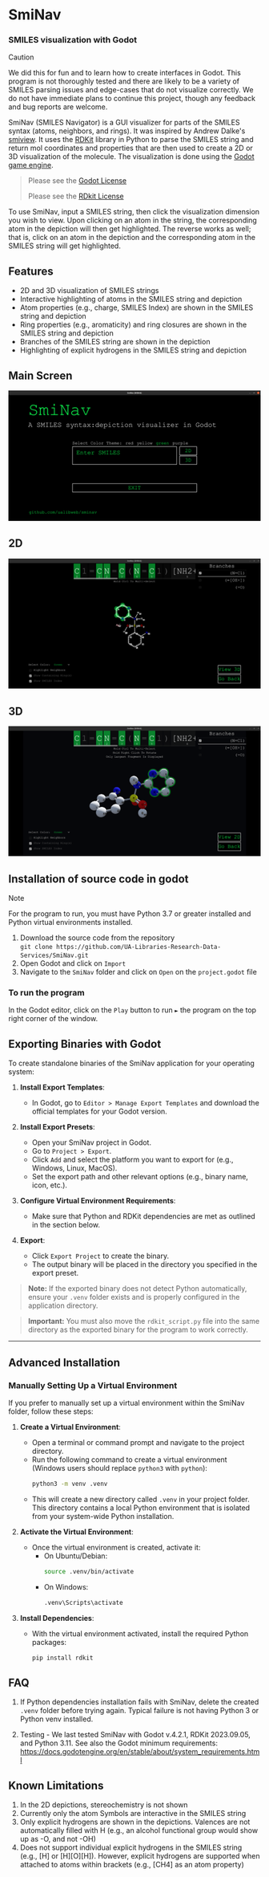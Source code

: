 # SmiNav
### SMILES visualization with Godot

> [!CAUTION]
> We did this for fun and to learn how to create interfaces in Godot. This program is not thoroughly tested and there are likely to be a variety of SMILES parsing issues and edge-cases that do not visualize correctly. We do not have immediate plans to continue this project, though any feedback and bug reports are welcome.

SmiNav (SMILES Navigator) is a GUI visualizer for parts of the SMILES syntax (atoms, neighbors, and rings). It was inspired by Andrew Dalke's [smiview](https://hg.sr.ht/~dalke/smiview). It uses the [RDKit](https://www.rdkit.org/) library in Python to parse the SMILES string and return mol coordinates and properties that are then used to create a 2D or 3D visualization of the molecule. The visualization is done using the [Godot game engine](https://godotengine.org/).

> Please see the [Godot License](https://godotengine.org/license/)
> 
> Please see the [RDkit License](https://github.com/rdkit/rdkit)

To use SmiNav, input a SMILES string, then click the visualization dimension you wish to view. Upon clicking on an atom in the string, the corresponding atom in the depiction will then get highlighted. The reverse works as well; that is, click on an atom in the depiction and the corresponding atom in the SMILES string will get highlighted.

## Features
* 2D and 3D visualization of SMILES strings
* Interactive highlighting of atoms in the SMILES string and depiction
* Atom properties (e.g., charge, SMILES Index) are shown in the SMILES string and depiction
* Ring properties (e.g., aromaticity) and ring closures are shown in the SMILES string and depiction
* Branches of the SMILES string are shown in the depiction
* Highlighting of explicit hydrogens in the SMILES string and depiction

## Main Screen

![](Images/MainScreen.png)

## 2D

![](Images/2D.png)

## 3D

![](Images/3D.png)

## Installation of source code in godot

> [!NOTE]
> For the program to run, you must have Python 3.7 or greater installed and Python virtual environments installed.

1. Download the source code from the repository  
`git clone https://github.com/UA-Libraries-Research-Data-Services/SmiNav.git`
2. Open Godot and click on `Import`
3. Navigate to the `SmiNav` folder and click on `Open` on the `project.godot` file

### To run the program

In the Godot editor, click on the `Play` button to run `►` the program on the top right corner of the window.

## Exporting Binaries with Godot

To create standalone binaries of the SmiNav application for your operating system:

1. **Install Export Templates**:
   - In Godot, go to `Editor > Manage Export Templates` and download the official templates for your Godot version.

2. **Install Export Presets**:
   - Open your SmiNav project in Godot.
   - Go to `Project > Export`.
   - Click `Add` and select the platform you want to export for (e.g., Windows, Linux, MacOS).
   - Set the export path and other relevant options (e.g., binary name, icon, etc.).

3. **Configure Virtual Environment Requirements**:
   - Make sure that Python and RDKit dependencies are met as outlined in the section below.

4. **Export**:
   - Click `Export Project` to create the binary.
   - The output binary will be placed in the directory you specified in the export preset.

> **Note:** If the exported binary does not detect Python automatically, ensure your `.venv` folder exists and is properly configured in the application directory.

> **Important:** You must also move the `rdkit_script.py` file into the same directory as the exported binary for the program to work correctly.

---


## Advanced Installation

### Manually Setting Up a Virtual Environment

If you prefer to manually set up a virtual environment within the SmiNav folder, follow these steps:

1. **Create a Virtual Environment**:
   - Open a terminal or command prompt and navigate to the project directory.
   - Run the following command to create a virtual environment (Windows users should replace `python3` with `python`):
     ```bash
     python3 -m venv .venv
     ```
   - This will create a new directory called `.venv` in your project folder. This directory contains a local Python environment that is isolated from your system-wide Python installation.

2. **Activate the Virtual Environment**:
   - Once the virtual environment is created, activate it:
     - On Ubuntu/Debian:
       ```bash
       source .venv/bin/activate
       ```
     - On Windows:
       ```cmd
       .venv\Scripts\activate
       ```

3. **Install Dependencies**:
    - With the virtual environment activated, install the required Python packages:
      ```bash
      pip install rdkit
      ```

## FAQ

1. If Python dependencies installation fails with SmiNav, delete the created `.venv` folder before trying again. Typical failure is not having Python 3 or Python venv installed.

2. Testing - We last tested SmiNav with Godot v.4.2.1, RDKit 2023.09.05, and Python 3.11. See also the Godot minimum requirements: https://docs.godotengine.org/en/stable/about/system_requirements.html

## Known Limitations

1. In the 2D depictions, stereochemistry is not shown
2. Currently only the atom Symbols are interactive in the SMILES string
3. Only explicit hydrogens are shown in the depictions. Valences are not automatically filled with H (e.g., an alcohol functional group would show up as -O, and not -OH)
4. Does not support individual explicit hydrogens in the SMILES string (e.g., [H] or [H][O][H]). However, explicit hydrogens are supported when attached to atoms within brackets (e.g., [CH4] as an atom property)

